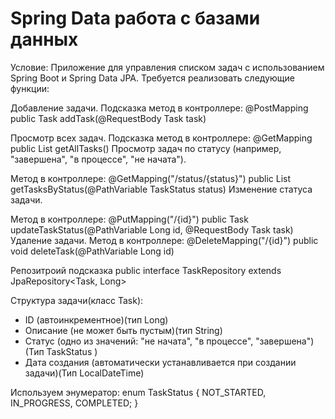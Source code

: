 # Spring Data работа с базами данных

Условие:
Приложение для управления списком задач с использованием Spring Boot и Spring Data JPA. 
Требуется реализовать следующие функции:

Добавление задачи. 
Подсказка метод в контроллере: @PostMapping public Task addTask(@RequestBody Task task)

Просмотр всех задач. 
Подсказка метод в контроллере: @GetMapping public List<Task> getAllTasks()
Просмотр задач по статусу (например, "завершена", "в процессе", "не начата"). 

Метод в контроллере: @GetMapping("/status/{status}") public List<Task> getTasksByStatus(@PathVariable TaskStatus status)
Изменение статуса задачи.

Метод в контроллере: @PutMapping("/{id}") public Task updateTaskStatus(@PathVariable Long id, @RequestBody Task task)
Удаление задачи.
Метод в контроллере:
@DeleteMapping("/{id}")
public void deleteTask(@PathVariable Long id)

Репозитроий подсказка public interface TaskRepository extends JpaRepository<Task, Long>

Структура задачи(класс Task):
- ID (автоинкрементное)(тип Long)
- Описание (не может быть пустым)(тип String)
- Статус (одно из значений: "не начата", "в процессе", "завершена")(Тип TaskStatus )
- Дата создания (автоматически устанавливается при создании задачи)(Тип LocalDateTime)

Используем энумератор:
enum TaskStatus {
NOT_STARTED, IN_PROGRESS, COMPLETED;
}